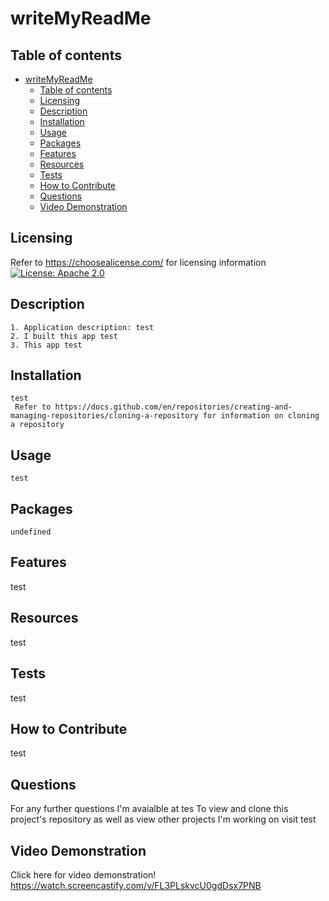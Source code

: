 # writeMyReadMe

## Table of contents

- [writeMyReadMe](#writemyreadme)
  - [Table of contents](#table-of-contents)
  - [Licensing](#licensing)
  - [Description](#description)
  - [Installation](#installation)
  - [Usage](#usage)
  - [Packages](#packages)
  - [Features](#features)
  - [Resources](#resources)
  - [Tests](#tests)
  - [How to Contribute](#how-to-contribute)
  - [Questions](#questions)
  - [Video Demonstration](#video-demonstration)

## Licensing

  Refer to <https://choosealicense.com/> for licensing information
  [![License: Apache 2.0](https://img.shields.io/badge/License-Apache_2.0-blue.svg)](https://opensource.org/licenses/Apache-2.0)

## Description
  
    1. Application description: test
    2. I built this app test
    3. This app test

## Installation
  
    test
     Refer to https://docs.github.com/en/repositories/creating-and-managing-repositories/cloning-a-repository for information on cloning a repository

## Usage

    test

## Packages

    undefined

## Features
  
   test
  
## Resources
  
   test
  
## Tests

   test

## How to Contribute
  
  test

## Questions
  
  For any further questions I'm avaialble at tes
  To view and clone this project's repository as well as view other projects I'm working on visit test

## Video Demonstration

Click here for video demonstration! <https://watch.screencastify.com/v/FL3PLskvcU0gdDsx7PNB>
